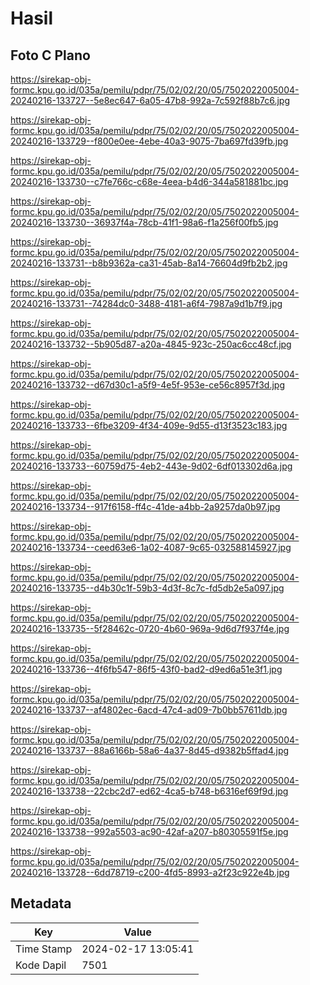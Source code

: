 # Hasil

## Foto C Plano

https://sirekap-obj-formc.kpu.go.id/035a/pemilu/pdpr/75/02/02/20/05/7502022005004-20240216-133727--5e8ec647-6a05-47b8-992a-7c592f88b7c6.jpg

https://sirekap-obj-formc.kpu.go.id/035a/pemilu/pdpr/75/02/02/20/05/7502022005004-20240216-133729--f800e0ee-4ebe-40a3-9075-7ba697fd39fb.jpg

https://sirekap-obj-formc.kpu.go.id/035a/pemilu/pdpr/75/02/02/20/05/7502022005004-20240216-133730--c7fe766c-c68e-4eea-b4d6-344a581881bc.jpg

https://sirekap-obj-formc.kpu.go.id/035a/pemilu/pdpr/75/02/02/20/05/7502022005004-20240216-133730--36937f4a-78cb-41f1-98a6-f1a256f00fb5.jpg

https://sirekap-obj-formc.kpu.go.id/035a/pemilu/pdpr/75/02/02/20/05/7502022005004-20240216-133731--b8b9362a-ca31-45ab-8a14-76604d9fb2b2.jpg

https://sirekap-obj-formc.kpu.go.id/035a/pemilu/pdpr/75/02/02/20/05/7502022005004-20240216-133731--74284dc0-3488-4181-a6f4-7987a9d1b7f9.jpg

https://sirekap-obj-formc.kpu.go.id/035a/pemilu/pdpr/75/02/02/20/05/7502022005004-20240216-133732--5b905d87-a20a-4845-923c-250ac6cc48cf.jpg

https://sirekap-obj-formc.kpu.go.id/035a/pemilu/pdpr/75/02/02/20/05/7502022005004-20240216-133732--d67d30c1-a5f9-4e5f-953e-ce56c8957f3d.jpg

https://sirekap-obj-formc.kpu.go.id/035a/pemilu/pdpr/75/02/02/20/05/7502022005004-20240216-133733--6fbe3209-4f34-409e-9d55-d13f3523c183.jpg

https://sirekap-obj-formc.kpu.go.id/035a/pemilu/pdpr/75/02/02/20/05/7502022005004-20240216-133733--60759d75-4eb2-443e-9d02-6df013302d6a.jpg

https://sirekap-obj-formc.kpu.go.id/035a/pemilu/pdpr/75/02/02/20/05/7502022005004-20240216-133734--917f6158-ff4c-41de-a4bb-2a9257da0b97.jpg

https://sirekap-obj-formc.kpu.go.id/035a/pemilu/pdpr/75/02/02/20/05/7502022005004-20240216-133734--ceed63e6-1a02-4087-9c65-032588145927.jpg

https://sirekap-obj-formc.kpu.go.id/035a/pemilu/pdpr/75/02/02/20/05/7502022005004-20240216-133735--d4b30c1f-59b3-4d3f-8c7c-fd5db2e5a097.jpg

https://sirekap-obj-formc.kpu.go.id/035a/pemilu/pdpr/75/02/02/20/05/7502022005004-20240216-133735--5f28462c-0720-4b60-969a-9d6d7f937f4e.jpg

https://sirekap-obj-formc.kpu.go.id/035a/pemilu/pdpr/75/02/02/20/05/7502022005004-20240216-133736--4f6fb547-86f5-43f0-bad2-d9ed6a51e3f1.jpg

https://sirekap-obj-formc.kpu.go.id/035a/pemilu/pdpr/75/02/02/20/05/7502022005004-20240216-133737--af4802ec-6acd-47c4-ad09-7b0bb57611db.jpg

https://sirekap-obj-formc.kpu.go.id/035a/pemilu/pdpr/75/02/02/20/05/7502022005004-20240216-133737--88a6166b-58a6-4a37-8d45-d9382b5ffad4.jpg

https://sirekap-obj-formc.kpu.go.id/035a/pemilu/pdpr/75/02/02/20/05/7502022005004-20240216-133738--22cbc2d7-ed62-4ca5-b748-b6316ef69f9d.jpg

https://sirekap-obj-formc.kpu.go.id/035a/pemilu/pdpr/75/02/02/20/05/7502022005004-20240216-133738--992a5503-ac90-42af-a207-b80305591f5e.jpg

https://sirekap-obj-formc.kpu.go.id/035a/pemilu/pdpr/75/02/02/20/05/7502022005004-20240216-133728--6dd78719-c200-4fd5-8993-a2f23c922e4b.jpg


## Metadata

| Key        | Value               |
| ---------- | ------------------- |
| Time Stamp | 2024-02-17 13:05:41 |
| Kode Dapil | 7501                |



